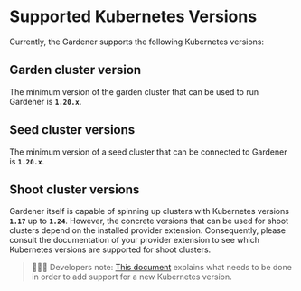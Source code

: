 # Supported Kubernetes Versions

Currently, the Gardener supports the following Kubernetes versions:

## Garden cluster version

The minimum version of the garden cluster that can be used to run Gardener is **`1.20.x`**.

## Seed cluster versions

The minimum version of a seed cluster that can be connected to Gardener is **`1.20.x`**.

## Shoot cluster versions

Gardener itself is capable of spinning up clusters with Kubernetes versions **`1.17`** up to **`1.24`**.
However, the concrete versions that can be used for shoot clusters depend on the installed provider extension.
Consequently, please consult the documentation of your provider extension to see which Kubernetes versions are supported for shoot clusters.

> 👨🏼‍💻 Developers note: [This document](../development/new-kubernetes-version.md) explains what needs to be done in order to add support for a new Kubernetes version.
